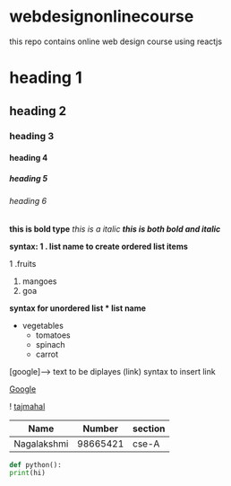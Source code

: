 # webdesignonlinecourse
this repo contains online web design course using reactjs
# heading 1
## heading 2
### heading 3
#### heading 4
##### heading 5
###### heading 6
**this is bold type**
*this is a italic*
***this is both bold and italic***
 
 
 **syntax: 1 . list name to create ordered list items**
 
 
1 .fruits
  1. mangoes
  2. goa

**syntax for unordered list * list name**
* vegetables
  * tomatoes
  * spinach
  * carrot
  
  
[google]--> text to be diplayes (link) syntax to insert link


[Google](https://google.com)


! [tajmahal](https://www.google.com/url?sa=i&url=https%3A%2F%2Fen.wikipedia.org%2Fwiki%2FTaj_Mahal&psig=AOvVaw15dEqf8c5J5Llu6XCyHwyF&ust=1623228974725000&source=images&cd=vfe&ved=0CAIQjRxqFwoTCMiYm6bVh_ECFQAAAAAdAAAAABAD)

Name | Number | section
-----|--------|--------
Nagalakshmi|98665421 |cse-A


```python
def python():
print(hi)
